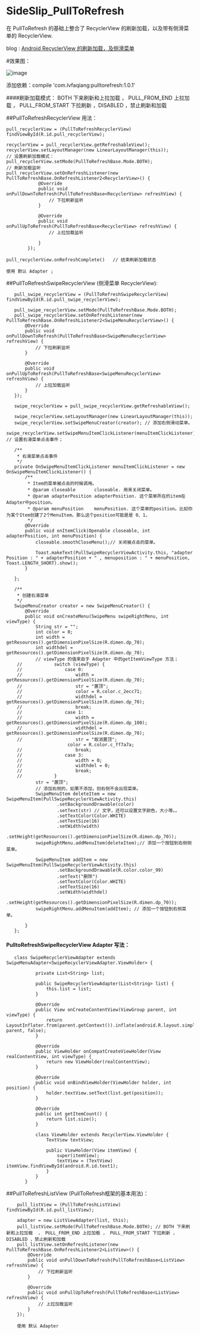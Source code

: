 # SideSlip_PullToRefresh
在 PullToRefresh 的基础上整合了 RecyclerView 的刷新加载，以及带有侧滑菜单的 RecyclerView.

blog : [Android RecyclerView 的刷新加载，及侧滑菜单](http://blog.csdn.net/lv_fq/article/details/53371871)

#效果图：

![image](http://img.blog.csdn.net/20161127232241473)
 


添加依赖：compile 'com.lvfaqiang:pulltorefresh:1.0.1' 

####刷新加载模式： BOTH 下来刷新和上拉加载  ， PULL_FROM_END 上拉加载 ， PULL_FROM_START 下拉刷新 ，DISABLED ，禁止刷新和加载

##PullToRefreshRecyclerView 用法：

    pull_recyclerView = (PullToRefreshRecyclerView) findViewById(R.id.pull_recyclerView);
    
    recyclerView = pull_recyclerView.getRefreshableView();
    recyclerView.setLayoutManager(new LinearLayoutManager(this));
    // 设置刷新加载模式：
    pull_recyclerView.setMode(PullToRefreshBase.Mode.BOTH);
    // 刷新加载监听
    pull_recyclerView.setOnRefreshListener(new PullToRefreshBase.OnRefreshListener2<RecyclerView>() {
                @Override
                public void onPullDownToRefresh(PullToRefreshBase<RecyclerView> refreshView) {
                    // 下拉刷新监听
                }
    
                @Override
                public void onPullUpToRefresh(PullToRefreshBase<RecyclerView> refreshView) {
                    // 上拉加载监听
                   
                }
            });
            
    pull_recyclerView.onRefreshComplete()   // 结束刷新加载状态
    
    使用 默认 Adapter ;
    
##PullToRefreshSwipeRecyclerView (侧滑菜单 RecyclerView):

       pull_swipe_recyclerView = (PullToRefreshSwipeRecyclerView) findViewById(R.id.pull_swipe_recyclerView);
       
       pull_swipe_recyclerView.setMode(PullToRefreshBase.Mode.BOTH);
       pull_swipe_recyclerView.setOnRefreshListener(new PullToRefreshBase.OnRefreshListener2<SwipeMenuRecyclerView>() {
           @Override
           public void onPullDownToRefresh(PullToRefreshBase<SwipeMenuRecyclerView> refreshView) {
               // 下拉刷新监听
           }

           @Override
           public void onPullUpToRefresh(PullToRefreshBase<SwipeMenuRecyclerView> refreshView) {
               // 上拉加载监听
           }
       });

       swipe_recyclerView = pull_swipe_recyclerView.getRefreshableView();

       swipe_recyclerView.setLayoutManager(new LinearLayoutManager(this));
       swipe_recyclerView.setSwipeMenuCreator(creator); // 添加右侧滑动菜单。
       swipe_recyclerView.setSwipeMenuItemClickListener(menuItemClickListener); // 设置右滑菜单点击事件；
       
       /**
        * 右滑菜单点击事件
        */
       private OnSwipeMenuItemClickListener menuItemClickListener = new OnSwipeMenuItemClickListener() {
           /**
            * Item的菜单被点击的时候调用。
            * @param closeable       closeable. 用来关闭菜单。
            * @param adapterPosition adapterPosition. 这个菜单所在的item在Adapter中position。
            * @param menuPosition    menuPosition. 这个菜单的position。比如你为某个Item创建了2个MenuItem，那么这个position可能是是 0、1，
            */
           @Override
           public void onItemClick(Openable closeable, int adapterPosition, int menuPosition) {
               closeable.smoothCloseMenu();// 关闭被点击的菜单。
   
               Toast.makeText(PullSwipeRecyclerViewActivity.this, "adapter Position : " + adapterPosition + " , menuposition : " + menuPosition, Toast.LENGTH_SHORT).show();
           }
   
       };
   
       /**
        * 创建右滑菜单
        */
       SwipeMenuCreator creator = new SwipeMenuCreator() {
           @Override
           public void onCreateMenu(SwipeMenu swipeRightMenu, int viewType) {
               String str = "";
               int color = 0;
               int width = getResources().getDimensionPixelSize(R.dimen.dp_70);
               int widthdel = getResources().getDimensionPixelSize(R.dimen.dp_70);
               // viewType 的值来自于 Adapter 中的getItemViewType 方法；
        //            switch (viewType) {
        //                case 0:
        //                    width = getResources().getDimensionPixelSize(R.dimen.dp_70);
        //                    str = "置顶";
        //                    color = R.color.c_2ecc71;
        //                    widthdel = getResources().getDimensionPixelSize(R.dimen.dp_70);
        //                    break;
        //                case 1:
        //                    width = getResources().getDimensionPixelSize(R.dimen.dp_100);
        //                    widthdel = getResources().getDimensionPixelSize(R.dimen.dp_70);
        //                    str = "取消置顶";
                           color = R.color.c_ff7a7a;
        //                    break;
        //                case 3:
        //                    width = 0;
        //                    widthdel = 0;
        //                    break;
        //            }
               str = "置顶";
               // 添加右侧的，如果不添加，则右侧不会出现菜单。
               SwipeMenuItem deleteItem = new SwipeMenuItem(PullSwipeRecyclerViewActivity.this)
                       .setBackgroundDrawable(color)
                       .setText(str) // 文字，还可以设置文字颜色，大小等。。
                       .setTextColor(Color.WHITE)
                       .setTextSize(16)
                       .setWidth(width)
                       .setHeight(getResources().getDimensionPixelSize(R.dimen.dp_70));
               swipeRightMenu.addMenuItem(deleteItem);// 添加一个按钮到右侧侧菜单。
   
               SwipeMenuItem addItem = new SwipeMenuItem(PullSwipeRecyclerViewActivity.this)
                       .setBackgroundDrawable(R.color.color_99)
                       .setText("删除")
                       .setTextColor(Color.WHITE)
                       .setTextSize(16)
                       .setWidth(widthdel)
                       .setHeight(getResources().getDimensionPixelSize(R.dimen.dp_70));
               swipeRightMenu.addMenuItem(addItem); // 添加一个按钮到右侧菜单。
   
           }
       };
#### PulltoRefreshSwipeRecyclerView Adapter 写法：

       class SwipeRecyclerViewAdapter extends SwipeMenuAdapter<SwipeRecyclerViewAdapter.ViewHolder> {
       
               private List<String> list;
       
               public SwipeRecyclerViewAdapter(List<String> list) {
                   this.list = list;
               }
       
               @Override
               public View onCreateContentView(ViewGroup parent, int viewType) {
                   return LayoutInflater.from(parent.getContext()).inflate(android.R.layout.simple_list_item_1, parent, false);
               }
       
               @Override
               public ViewHolder onCompatCreateViewHolder(View realContentView, int viewType) {
                   return new ViewHolder(realContentView);
               }
       
               @Override
               public void onBindViewHolder(ViewHolder holder, int position) {
                   holder.textView.setText(list.get(position));
               }
       
               @Override
               public int getItemCount() {
                   return list.size();
               }
       
               class ViewHolder extends RecyclerView.ViewHolder {
                   TextView textView;
       
                   public ViewHolder(View itemView) {
                       super(itemView);
                       textView = (TextView) itemView.findViewById(android.R.id.text1);
                   }
               }
           }

##PullToRefreshListView (PullToRefresh框架的基本用法)：

        pull_listView = (PullToRefreshListView) findViewById(R.id.pull_listView);

        adapter = new ListViewAdapter(list, this);
        pull_listView.setMode(PullToRefreshBase.Mode.BOTH); // BOTH 下来刷新和上拉加载  ， PULL_FROM_END 上拉加载 ， PULL_FROM_START 下拉刷新 ，DISABLED ，禁止刷新和加载
        pull_listView.setOnRefreshListener(new PullToRefreshBase.OnRefreshListener2<ListView>() {
            @Override
            public void onPullDownToRefresh(PullToRefreshBase<ListView> refreshView) {
                // 下拉刷新监听
            }

            @Override
            public void onPullUpToRefresh(PullToRefreshBase<ListView> refreshView) {
                // 上拉加载监听
            }
        });
        
        使用 默认 Adapter 
